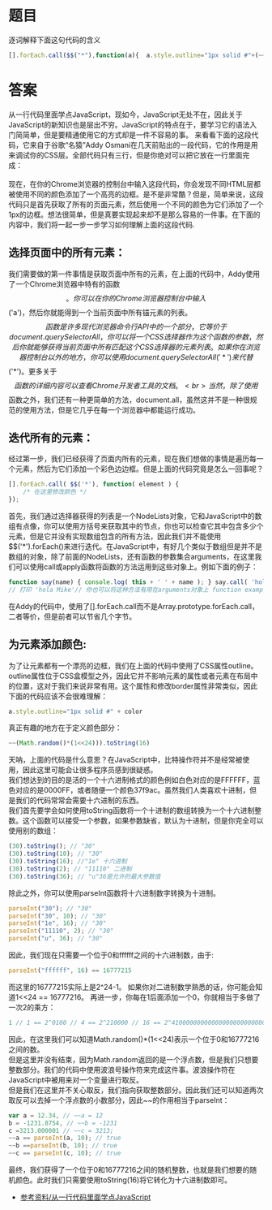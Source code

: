 # 题目

逐词解释下面这句代码的含义
```javascript
[].forEach.call($$("*"),function(a){  a.style.outline="1px solid #"+(~~(Math.random()*(1<<24))).toString(16) })
```
# 答案
从一行代码里面学点JavaScript，现如今，JavaScript无处不在，因此关于JavaScript的新知识也是层出不穷。JavaScript的特点在于，要学习它的语法入门简简单，但是要精通使用它的方式却是一件不容易的事。
来看看下面的这段代码，它来自于谷歌“名猿”Addy Osmani在几天前贴出的一段代码，它的作用是用来调试你的CSS层。全部代码只有三行，但是你绝对可以把它放在一行里面完成：
<br>
<br>
现在，在你的Chrome浏览器的控制台中输入这段代码，你会发现不同HTML层都被使用不同的颜色添加了一个高亮的边框。是不是非常酷？但是，简单来说，这段代码只是首先获取了所有的页面元素，然后使用一个不同的颜色为它们添加了一个1px的边框。想法很简单，但是真要实现起来却不是那么容易的一件事。在下面的内容中，我们将一起一步一步学习如何理解上面的这段代码.<br>
## 选择页面中的所有元素：<br>
我们需要做的第一件事情是获取页面中所有的元素，在上面的代码中，Addy使用了一个Chrome浏览器中特有的函数 $$。你可以在你的Chrome浏览器控制台中输入 $$('a')，然后你就能得到一个当前页面中所有锚元素的列表。<br>
$$函数是许多现代浏览器命令行API中的一个部分，它等价于 document.querySelectorAll，你可以将一个CSS选择器作为这个函数的参数，然后你就能够获得当前页面中所有匹配这个CSS选择器的元素列表。如果你在浏览器控制台以外的地方，你可以使用document.querySelectorAll('*') 来代替 $$('*')。更多关于 $$ 函数的详细内容可以查看Chrome开发者工具的文档。<br>
当然，除了使用$$函数之外，我们还有一种更简单的方法，document.all，虽然这并不是一种很规范的使用方法，但是它几乎在每一个浏览器中都能运行成功。<br>
## 迭代所有的元素：<br>
经过第一步，我们已经获得了页面内所有的元素，现在我们想做的事情是遍历每一个元素，然后为它们添加一个彩色边边框。但是上面的代码究竟是怎么一回事呢？<br>
```javascript
[].forEach.call( $$('*'), function( element ) {
    /* 在这里修改颜色 */
});
```
首先，我们通过选择器获得的列表是一个NodeLists对象，它和JavaScript中的数组有点像，你可以使用方括号来获取其中的节点，你也可以检查它其中包含多少个元素，但是它并没有实现数组包含的所有方法，因此我们并不能使用$$('*').forEach()来进行迭代。在JavaScript中，有好几个类似于数组但是并不是数组的对象，除了前面的NodeLists，还有函数的参数集合arguments，在这里我们可以使用call或apply函数将函数的方法运用到这些对象上。例如下面的例子：
```javascript
function say(name) { console.log( this + ' ' + name ); } say.call( 'hola','Mike' );
// 打印 'hola Mike'// 你也可以将这种方法有用在arguments对象上 function example( arg1, arg2, arg3 ) { return Array.prototype.slice.call(arguments, 1); // Returns [arg2, arg3] }
```
在Addy的代码中，使用了[].forEach.call而不是Array.prototype.forEach.call，二者等价，但是前者可以节省几个字节。
## 为元素添加颜色:
为了让元素都有一个漂亮的边框，我们在上面的代码中使用了CSS属性outline。outline属性位于CSS盒模型之外，因此它并不影响元素的属性或者元素在布局中的位置，这对于我们来说非常有用。这个属性和修改border属性非常类似，因此下面的代码应该不会很难理解：
```javascript
a.style.outline="1px solid #" + color
```
真正有趣的地方在于定义颜色部分：
```javascript
~~(Math.random()*(1<<24))).toString(16)
```
天呐，上面的代码是什么意思？在JavaScript中，比特操作符并不是经常被使用，因此这里可能会让很多程序员感到很疑惑。<br>
我们想达到的目的是活的一个十六进制格式的颜色例如白色对应的是FFFFFF，蓝色对应的是0000FF，或者随便一个颜色37f9ac。虽然我们人类喜欢十进制，但是我们的代码常常会需要十六进制的东西。<br>
我们首先要学会如何使用toString函数将一个十进制的数组转换为一个十六进制整数。这个函数可以接受一个参数，如果参数缺省，默认为十进制，但是你完全可以使用别的数组：
```javascript
(30).toString(); // "30"
(30).toString(10); // "30"
(30).toString(16); //"1e" 十六进制
(30).toString(2); // "11110" 二进制
(30).toString(36); // "u"36是允许的最大参数值
```
除此之外，你可以使用parseInt函数将十六进制数字转换为十进制。
```javascript
parseInt("30"); // "30"
parseInt("30", 10); // "30"
parseInt("1e", 16); // "30"
parseInt("11110", 2); // "30"
parseInt("u", 36); // "30"
```
因此，我们现在只需要一个位于0和ffffff之间的十六进制数，由于:
```javascript
parseInt("ffffff", 16) == 16777215
```
而这里的16777215实际上是2^24-1。 如果你对二进制数学熟悉的话，你可能会知道1<<24 == 16777216。 再进一步，你每在1后面添加一个0，你就相当于多做了一次2的乘方：
```javascript
1 // 1 == 2^0100 // 4 == 2^210000 // 16 == 2^41000000000000000000000000 // 16777216 == 2^24
```
因此，在这里我们可以知道Math.random()*(1<<24)表示一个位于0和16777216之间的数。<br>
但是这里并没有结束，因为Math.random返回的是一个浮点数，但是我们只想要整数部分。我们的代码中使用波浪号操作符来完成这件事。波浪操作符在JavaScript中被用来对一个变量进行取反。<br>
但是我们在这里并不关心取反，我们指向获取整数部分。因此我们还可以知道两次取反可以去掉一个浮点数的小数部分，因此~~的作用相当于parseInt：
```javascript
var a = 12.34, // ~~a = 12
b = -1231.8754, // ~~b = -1231
c =3213.000001 // ~~c = 3213;
~~a == parseInt(a, 10); // true
~~b ==parseInt(b, 10); // true
~~c == parseInt(c, 10); // true
```

最终，我们获得了一个位于0和16777216之间的随机整数，也就是我们想要的随机颜色。此时我们只需要使用toString(16)将它转化为十六进制数即可。

* [参考资料/从一行代码里面学点JavaScript](<http://buluo.qq.com/mobile/detail.html?_bid=128&_wv=1027&bid=314687&pid=3951568-1476250690&from=share_link>)